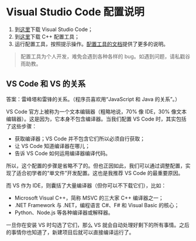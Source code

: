 # Visual Studio Code 配置说明

1. 到[这里](https://code.visualstudio.com)下载 Visual Studio Code；
2. 到[这里](https://v4.vscch.tk)下载 C++ 配置工具；
3. 运行配置工具，按照提示操作。[配置工具的文档](https://v4.vscch.tk/docs)提供了更多的说明。

> 配置工具为个人开发，难免会遇到各种各样的 bug。如遇到问题，请私戳谷雨助教。

## VS Code 和 VS 的关系

答案：雷峰塔和雷锋的关系。（程序员喜欢用“JavaScript 和 Java 的关系”。）

VS Code 官方上被称为一个文本编辑器（粗略地说，70% 像 IDE，30% 像文本编辑器）。这是因为，它本身不包含编译器。当我们配置 VS Code 时，其实包括了这些步骤：
- 获取编译器；VS Code 并不包含它们所以必须自行获取；
- 让 VS Code 知道编译器在哪儿；
- 告诉 VS Code 如何运用编译器编译代码。

所以，这个配置的步骤是省略不了的。但也正因如此，我们可以通过调整配置，实现了适合初学者的“单文件”开发配置。这也是我推荐 VS Code 的最重要原因。

而 VS 作为 IDE，则囊括了大量编译器（但你可以不下载它们），比如：
- Microsoft Visual C++，简称 MSVC 的三大家 C++ 编译器之一；
- .NET Framework 与 .NET，编程语言 C#、F# 和 Visual Basic 的核心；
- Python、Node.js 等各种编译器或解释器。

一旦你在安装 VS 时勾选了它们，那么 VS 就会自动处理好剩下的所有事情。之后的事情你也知道了，新建项目后就可以直接编译运行了。
